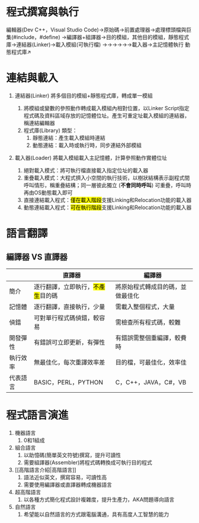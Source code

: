 # 程式撰寫與執行
編輯器(Dev C++，Visual Studio Code)→原始碼→前置處理器→處理標頭檔與巨集(#include，#define)
→編譯器+組譯器→目的模組，其他目的模組，靜態程式庫→連結器(Linker)→載入模組(可執行檔)
→→→→→→載入器→主記憶體執行
動態程式庫↗

# 連結與載入
1. 連結器(Linker)
	將多個目的模組+靜態程式庫，轉成單一模組
	1. 將模組或變數的參照動作轉成載入模組內相對位置，以Linker Script指定程式碼及資料區域存放的記憶體位址。產生可重定址載入模組的連結器，稱連結編輯器
	2. 程式庫(Library) 類型：
		1. 靜態連結：產生載入模組時連結
		2. 動態連結：載入時或執行時，同步連結外部模組

2. 載入器(Loader)
	將載入模組載入主記憶體，計算參照動作實體位址
	1. 絕對載入模式：將可執行檔直接載入指定位址的載入器
	2. 重疊載入模式：大程式擠入小空間的執行技術，以樹狀結構表示副程式間呼叫情形，稱重疊結構；同一層彼此獨立 (**不會同時呼叫**) 可重疊，呼叫時再由OS動態載入即可
	3. 直接連結載入程式：<mark>僅在載入階段</mark>支援Linking和Relocation功能的載入器
	4. 動態連結載入程式：<mark>可在執行階段</mark>支援Linking和Relocation功能的載入器

# 語言翻譯
## 編譯器 VS 直譯器
||直譯器|編譯器|
|-|-|-|
|簡介|逐行翻譯，立即執行，<mark>不產生</mark>目的碼|將原始程式轉成目的碼，並做最佳化|
|記憶體|逐行翻譯，直接執行，少量|需載入整個程式，大量|
|偵錯|可對單行程式碼偵錯，較容易|需檢查所有程式碼，較難|
|開發彈性|有錯誤可立即更新，有彈性|有錯誤需整個重編譯，較費時|
|執行效率|無最佳化，每次重譯效率差|目的檔，可最佳化，效率佳|
|代表語言|BASIC，PERL，PYTHON|C，C++，JAVA，C#，VB|

# 程式語言演進
1. 機器語言
	1. 0和1組成
2. 組合語言
	1. 以助憶碼(簡單英文符號)撰寫，提升可讀性
	2. 需要組譯器(Assembler)將程式碼轉換成可執行目的程式
3. [[高階語言介紹|高階語言]]
	1. 語法近似英文，撰寫容易，可讀性高
	2. 需要使用編譯器或直譯器轉成機器語言
4. 超高階語言
	1. 以各種方式簡化程式設計複雜度，提升生產力，AKA問題導向語言
5. 自然語言
	1. 希望能以自然語言的方式跟電腦溝通，具有高度人工智慧的能力
	